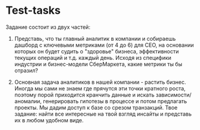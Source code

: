 # Test-tasks
Задание состоит из двух частей:

1. Представь, что ты главный аналитик в компании и собираешь дашборд с ключевыми метриками (от 4 до 6) для СЕО, 
на основании которых он будет судить о "здоровье" бизнеса, эффективности текущих операций и т.д. каждый день.
Исходя из специфики индустрии и бизнес-модели СберМаркета, какие метрики ты бы отразил?

2. Основная задача аналитиков в нашей компании - растить бизнес. Иногда мы сами не знаем где прячутся эти точки кратного роста, 
поэтому порой приходится кранчить данные и искать зависимости/аномалии, генерировать гипотезы в процессе и потом предлагать проекты.
Мы дадим доступ к базе со срезом транзакций. Твое задание: найти все интересные на твой взгляд инсайты и представь их в любом 
удобном виде.

